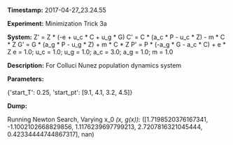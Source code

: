 **Timestamp:** 2017-04-27_23.24.55

**Experiment:** Minimization Trick 3a

**System:**
Z' = Z * (-e + u_c * C + u_g * G) 
C' = C * (a_c * P - u_c * Z) - m * C * Z 
G' = G * (a_g * P - u_g * Z) + m * C * Z 
P' = P * (-a_g * G - a_c * C) + e * Z 
e = 1.0; u_c = 1.0; u_g = 1.0; a_c = 3.0; a_g = 1.0; m = 1.0

**Description:** For Colluci Nunez population dynamics system

**Parameters:**

{'start_T': 0.25, 'start_pt': [9.1, 4.1, 3.2, 4.5]}

**Dump:**

Running Newton Search, Varying x_0
*(x, g(x)):*
([1.7198520376167341, -1.1002102668829856, 1.1176239697799213, 2.7207816321045444, 0.42334444744867317], nan)
